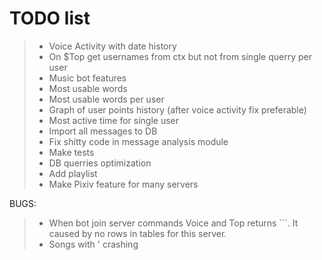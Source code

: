 # TODO list
> - Voice Activity with date history
> - On $Top get usernames from ctx but not from single querry per user
> - Music bot features
> - Most usable words
> - Most usable words per user
> - Graph of user points history (after voice activity fix preferable)
> - Most active time for single user
> - Import all messages to DB
> - Fix shitty code in message analysis module
> - Make tests
> - DB querries optimization
> - Add playlist
> - Make Pixiv feature for many servers

BUGS:
> - When bot join server commands Voice and Top returns ```. It caused by no rows in tables for this server.
> - Songs with ' crashing